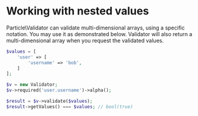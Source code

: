 # Working with nested values

Particle\Validator can validate multi-dimensional arrays, using a specific notation. You may use it
as demonstrated below. Validator will also return a multi-dimensional array when you request the 
validated values.

```php
$values = [
    'user' => [
        'username' => 'bob', 
    ]
];

$v = new Validator;
$v->required('user.username')->alpha();

$result = $v->validate($values);
$result->getValues() === $values; // bool(true)
```
